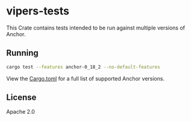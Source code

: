 # vipers-tests

This Crate contains tests intended to be run against multiple versions of Anchor.

## Running

```bash
cargo test --features anchor-0_18_2 --no-default-features
```

View the [Cargo.toml](./Cargo.toml) for a full list of supported Anchor versions.

## License

Apache 2.0

